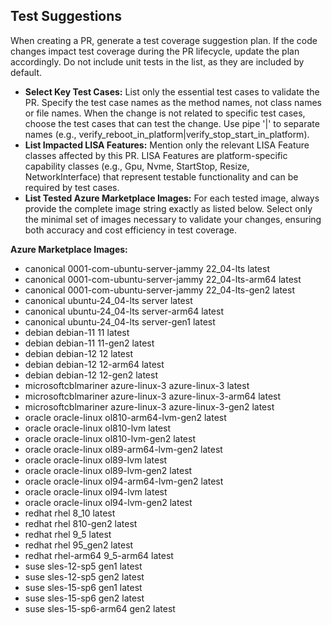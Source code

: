 ## Test Suggestions

When creating a PR, generate a test coverage suggestion plan. If the code changes impact test coverage during the PR lifecycle, update the plan accordingly. Do not include unit tests in the list, as they are included by default.

- **Select Key Test Cases:** List only the essential test cases to validate the PR. Specify the test case names as the method names, not class names or file names. When the change is not related to specific test cases, choose the test cases that can test the change. Use pipe '|' to separate names (e.g., verify_reboot_in_platform|verify_stop_start_in_platform).
- **List Impacted LISA Features:** Mention only the relevant LISA Feature classes affected by this PR. LISA Features are platform-specific capability classes (e.g., Gpu, Nvme, StartStop, Resize, NetworkInterface) that represent testable functionality and can be required by test cases.
- **List Tested Azure Marketplace Images:** For each tested image, always provide the complete image string exactly as listed below. Select only the minimal set of images necessary to validate your changes, ensuring both accuracy and cost efficiency in test coverage.

**Azure Marketplace Images:**
- canonical 0001-com-ubuntu-server-jammy 22_04-lts latest
- canonical 0001-com-ubuntu-server-jammy 22_04-lts-arm64 latest
- canonical 0001-com-ubuntu-server-jammy 22_04-lts-gen2 latest
- canonical ubuntu-24_04-lts server latest
- canonical ubuntu-24_04-lts server-arm64 latest
- canonical ubuntu-24_04-lts server-gen1 latest
- debian debian-11 11 latest
- debian debian-11 11-gen2 latest
- debian debian-12 12 latest
- debian debian-12 12-arm64 latest
- debian debian-12 12-gen2 latest
- microsoftcblmariner azure-linux-3 azure-linux-3 latest
- microsoftcblmariner azure-linux-3 azure-linux-3-arm64 latest
- microsoftcblmariner azure-linux-3 azure-linux-3-gen2 latest
- oracle oracle-linux ol810-arm64-lvm-gen2 latest
- oracle oracle-linux ol810-lvm latest
- oracle oracle-linux ol810-lvm-gen2 latest
- oracle oracle-linux ol89-arm64-lvm-gen2 latest
- oracle oracle-linux ol89-lvm latest
- oracle oracle-linux ol89-lvm-gen2 latest
- oracle oracle-linux ol94-arm64-lvm-gen2 latest
- oracle oracle-linux ol94-lvm latest
- oracle oracle-linux ol94-lvm-gen2 latest
- redhat rhel 8_10 latest
- redhat rhel 810-gen2 latest
- redhat rhel 9_5 latest
- redhat rhel 95_gen2 latest
- redhat rhel-arm64 9_5-arm64 latest
- suse sles-12-sp5 gen1 latest
- suse sles-12-sp5 gen2 latest
- suse sles-15-sp6 gen1 latest
- suse sles-15-sp6 gen2 latest
- suse sles-15-sp6-arm64 gen2 latest

